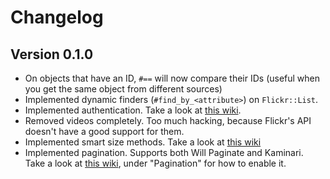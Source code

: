 # Changelog

## Version 0.1.0

- On objects that have an ID, `#==` will now compare their IDs (useful when you
  get the same object from different sources)
- Implemented dynamic finders (`#find_by_<attribute>`) on `Flickr::List`.
- Implemented authentication. Take a look at [this
  wiki](https://github.com/janko-m/flickr-objects/wiki/Authentication).
- Removed videos completely. Too much hacking, because Flickr's API doesn't have
  a good support for them.
- Implemented smart size methods. Take a look at [this wiki](https://github.com/janko-m/flickr-objects/wiki/Sizes)
- Implemented pagination. Supports both Will Paginate and Kaminari. Take a look
  at [this wiki](https://github.com/janko-m/flickr-objects/wiki/Configuration),
  under "Pagination" for how to enable it.
